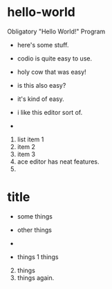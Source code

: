 hello-world
===========

Obligatory "Hello World!" Program

* here's some stuff.

* codio is quite easy to use.

* holy cow that was easy!
* is this also easy?
* it's kind of easy.
* i like this editor sort of.
* 

1. list item 1
2. item 2
3. item 3
4. ace editor has neat features.
5. 





# title

* some things
* other things
* 

* things
1 things
2. things
3. things again.